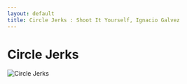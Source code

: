 ```yaml
---
layout: default
title: Circle Jerks : Shoot It Yourself, Ignacio Galvez
---
```


# Circle Jerks

![Circle Jerks](http://assets.farmhouse.co/publishing/1-shoot-it-yourself/images/circle-jerks-1.jpg)
